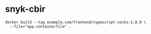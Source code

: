 # snyk-cbir

```
docker build --tag example.com/frontend/typescript-socks:1.0.0 \
  --file="app.containerfile" .
```
